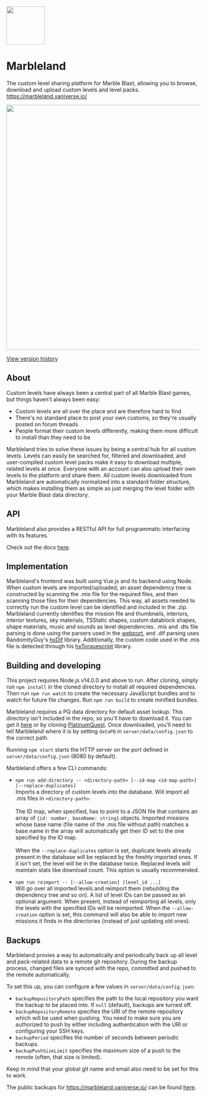 <img src="client/assets/img/favicon.png" width=100>

# Marbleland
The custom level sharing platform for Marble Blast, allowing you to browse, download and upload custom levels and level packs.<br>https://marbleland.vaniverse.io/

<img src="client/assets/img/homepage.jpg" width=640>

[View version history](version_history.md)

## About
Custom levels have always been a central part of all Marble Blast games, but things haven't always been easy:

- Custom levels are all over the place and are therefore hard to find
- There's no standard place to post your own customs, so they're usually posted on forum threads
- People format their custom levels differently, making them more difficult to install than they need to be

Marbleland tries to solve these issues by being a central hub for all custom levels. Levels can easily be searched for, filtered and downloaded, and user-compiled custom level packs make it easy to download multiple, related levels at once. Everyone with an account can also upload their own levels to the platform and share them. All custom levels downloaded from Marbleland are automatically normalized into a standard folder structure, which makes installing them as simple as just merging the level folder with your Marble Blast data directory.

## API
Marbleland also provides a RESTful API for full programmatic interfacing with its features.

Check out the docs [here](docs/api.md).

## Implementation
Marbleland's frontend was built using Vue.js and its backend using Node. When custom levels are imported/uploaded, an asset dependency tree is constructed by scanning the .mis file for the required files, and then scanning those files for their dependencies. This way, all assets needed to correctly run the custom level can be identified and included in the .zip. Marbleland currently identifies the mission file and thumbnails, interiors, interior textures, sky materials, TSStatic shapes, custom datablock shapes, shape materials, music and sounds as level dependencies. .mis and .dts file parsing is done using the parsers used in the [webport](https://github.com/Vanilagy/MarbleBlast), and .dif parsing uses RandomityGuy's [hxDif](https://github.com/RandomityGuy/hxDIF) library. Additionally, the custom code used in the .mis file is detected through his [hxTorquescript](https://github.com/RandomityGuy/hxTorqueScript) library.

## Building and developing
This project requires Node.js v14.0.0 and above to run. After cloning, simply run `npm install` in the cloned directory to install all required dependencies. Then run `npm run watch` to create the necessary JavaScript bundles and to watch for future file changes. Run `npm run build` to create minified bundles.

Marbleland requires a PQ data directory for default asset lookup. This directory isn't included in the repo, so you'll have to download it. You can get it [here](https://drive.google.com/file/d/14IocHL5g7t0Bf1Iyu1ExKvyKvReLlE7E/view?usp=sharing) or by cloning [PlatinumQuest](https://github.com/PlatinumTeam/PlatinumQuest). Once downloaded, you'll need to tell Marbleland where it is by setting `dataPQ` in `server/data/config.json` to the correct path.

Running `npm start` starts the HTTP server on the port defined in `server/data/config.json` (8080 by default).

Marbleland offers a few CLI commands:

- `npm run add-directory -- <directory-path> [--id-map <id-map-path>] [--replace-duplicates]`<br>
Imports a directory of custom levels into the database. Will import all .mis files in `<directory-path>`.<br><br>
The ID map, when specified, has to point to a JSON file that contains an array of `{id: number, baseName: string}` objects. Imported missions whose base name (file name of the .mis file without path) matches a base name in the array will automatically get their ID set to the one specified by the ID map.<br><br>
When the `--replace-duplicates` option is set, duplicate levels already present in the database will be replaced by the freshly imported ones. If it isn't set, the level will be in the database twice. Replaced levels will maintain stats like download count. This option is usually recommended.

- `npm run reimport -- [--allow-creation] [level_id ...]`<br>
Will go over all imported levels and reimport them (rebuilding the dependency tree and so on). A list of level IDs can be passed as an optional argument. When present, instead of reimporting all levels, only the levels with the specified IDs will be reimported. When the `--allow-creation` option is set, this command will also be able to import new missions it finds in the directories (instead of just updating old ones).

## Backups
Marbleland provies a way to automatically and periodically back up all level and pack-related data to a remote git repository. During the backup process, changed files are synced with the repo, committed and pushed to the remote automatically.

To set this up, you can configure a few values in `server/data/config.json`:

- `backupRepositoryPath` specifies the path to the local repository you want the backup to be placed into. If `null` (default), backups are turned off. 
- `backupRepositoryRemote` specifies the URI of the remote repository which will be used when pushing. You need to make sure you are authorized to push by either including authentication with the URI or configuring your SSH keys. 
- `backupPeriod` specifies the number of seconds between periodic backups. 
- `backupPushSizeLimit` specifies the maximum size of a push to the remote (often, that size is limited).

Keep in mind that your global git name and email also need to be set for this to work.

The public backups for https://marbleland.vaniverse.io/ can be found [here](https://github.com/Vanilagy/MarblelandBackups/).